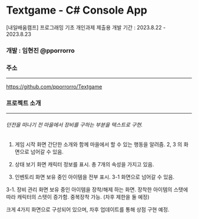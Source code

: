 
# Textgame - C# Console App

[내일배움캠프] 프로그래밍 기초 개인과제 제출용
개발 기간 : 2023.8.22 - 2023.8.23

### 개발 : 임현진 @pporrorro

### 주소
---------------------------------
https://github.com/pporrorro/Textgame



### 프로젝트 소개
---------------------------------

###### 던전을 떠나기 전 마을에서 장비를 구하는 부분을 텍스트로 구현.

1. 게임 시작 화면
간단한 소개와 함께 마을에서 할 수 있는 행동을 알려줌.
2, 3 의 화면으로 넘어갈 수 있음.

2. 상태 보기 화면
캐릭터 정보를 표시. 총 7개의 속성을 가지고 있음.

3. 인벤토리 화면
보유 중인 아이템을 전부 표시.
3-1 화면으로 넘어갈 수 있음.

3-1. 장비 관리 화면
보유 중인 아이템을 장착/해제 하는 화면.
장착한 아이템의 스탯에 따라 캐릭터의 스탯이 증가함. 중복장착 가능. (차후 제한을 둘 예정)


크게 4가지 화면으로 구성되어 있으며, 차후 업데이트를 통해 상점 구현 예정.
